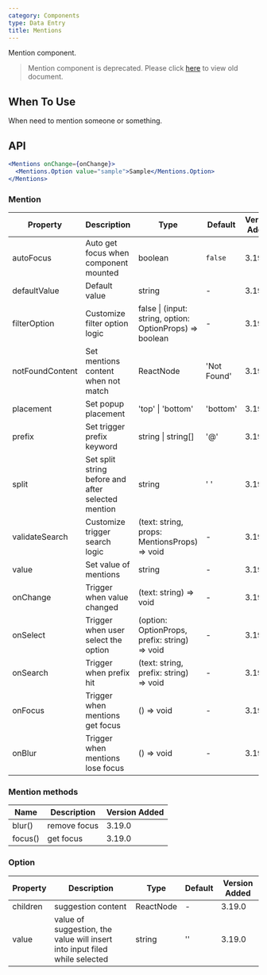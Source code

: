 ```yaml
---
category: Components
type: Data Entry
title: Mentions
---
```


Mention component.

> Mention component is deprecated. Please click [here](/components/mention) to view old document.

## When To Use

When need to mention someone or something.

## API

```jsx
<Mentions onChange={onChange}>
  <Mentions.Option value="sample">Sample</Mentions.Option>
</Mentions>
```

### Mention

| Property | Description | Type | Default | Version Added |
| --- | --- | --- | --- | --- |
| autoFocus | Auto get focus when component mounted | boolean | `false` | 3.19.0 |
| defaultValue | Default value | string | - | 3.19.0 |
| filterOption | Customize filter option logic | false \| (input: string, option: OptionProps) => boolean | - | 3.19.0 |
| notFoundContent | Set mentions content when not match | ReactNode | 'Not Found' | 3.19.0 |
| placement | Set popup placement | 'top' \| 'bottom' | 'bottom' | 3.19.0 |
| prefix | Set trigger prefix keyword | string \| string[] | '@' | 3.19.0 |
| split | Set split string before and after selected mention | string | ' ' | 3.19.0 |
| validateSearch | Customize trigger search logic | (text: string, props: MentionsProps) => void | - | 3.19.0 |
| value | Set value of mentions | string | - | 3.19.0 |
| onChange | Trigger when value changed | (text: string) => void | - | 3.19.0 |
| onSelect | Trigger when user select the option | (option: OptionProps, prefix: string) => void | - | 3.19.0 |
| onSearch | Trigger when prefix hit | (text: string, prefix: string) => void | - | 3.19.0 |
| onFocus | Trigger when mentions get focus | () => void | - | 3.19.0 |
| onBlur | Trigger when mentions lose focus | () => void | - | 3.19.0 |

### Mention methods

| Name    | Description  | Version Added |
| ------- | ------------ | ------------- |
| blur()  | remove focus | 3.19.0        |
| focus() | get focus    | 3.19.0        |

### Option

| Property | Description | Type | Default | Version Added |
| --- | --- | --- | --- | --- |
| children | suggestion content | ReactNode | - | 3.19.0 |
| value | value of suggestion, the value will insert into input filed while selected | string | '' | 3.19.0 |
